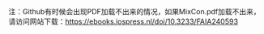 注：Github有时候会出现PDF加载不出来的情况，如果MixCon.pdf加载不出来，请访问网站下载：https://ebooks.iospress.nl/doi/10.3233/FAIA240593
